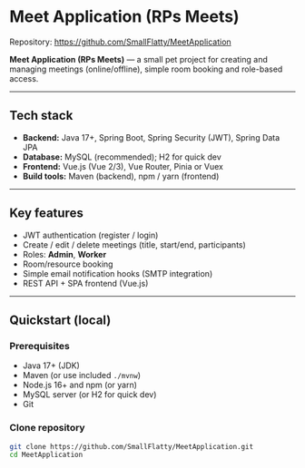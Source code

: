 # Meet Application (RPs Meets)

Repository: https://github.com/SmallFlatty/MeetApplication

**Meet Application (RPs Meets)** — a small pet project for creating and managing meetings (online/offline), simple room booking and role-based access.

---

## Tech stack
- **Backend:** Java 17+, Spring Boot, Spring Security (JWT), Spring Data JPA  
- **Database:** MySQL (recommended); H2 for quick dev  
- **Frontend:** Vue.js (Vue 2/3), Vue Router, Pinia or Vuex  
- **Build tools:** Maven (backend), npm / yarn (frontend)

---

## Key features
- JWT authentication (register / login)  
- Create / edit / delete meetings (title, start/end, participants)  
- Roles: **Admin**, **Worker**  
- Room/resource booking  
- Simple email notification hooks (SMTP integration)  
- REST API + SPA frontend (Vue.js)

---

## Quickstart (local)

### Prerequisites
- Java 17+ (JDK)  
- Maven (or use included `./mvnw`)  
- Node.js 16+ and npm (or yarn)  
- MySQL server (or H2 for quick dev)  
- Git

### Clone repository
```bash
git clone https://github.com/SmallFlatty/MeetApplication.git
cd MeetApplication
